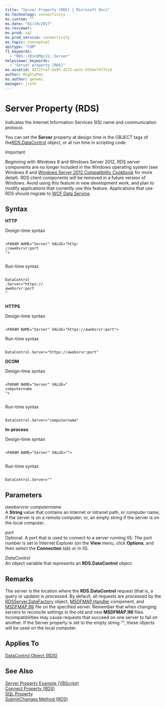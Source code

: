 ```yaml
---
title: "Server Property (RDS) | Microsoft Docs"
ms.technology: connectivity
ms.custom: ""
ms.date: "01/19/2017"
ms.reviewer: 
ms.prod: sql  
ms.prod_service: connectivity
ms.topic: conceptual
apitype: "COM"
f1_keywords: 
  - "RDS::IBindMgr21::Server"
helpviewer_keywords: 
  - "Server property [RDS]"
ms.assetid: d2727ce7-da9f-4271-ae3c-9334ef477c14
author: MightyPen
ms.author: genemi
manager: jroth
---
```

# Server Property (RDS)
Indicates the Internet Information Services (IIS) name and communication protocol.  
  
 You can set the **Server** property at design time in the OBJECT tags of the[RDS.DataControl](../../../ado/reference/rds-api/datacontrol-object-rds.md) object, or at run time in scripting code.  
  
> [!IMPORTANT]
>  Beginning with Windows 8 and Windows Server 2012, RDS server components are no longer included in the Windows operating system (see Windows 8 and [Windows Server 2012 Compatibility Cookbook](https://www.microsoft.com/download/details.aspx?id=27416) for more detail). RDS client components will be removed in a future version of Windows. Avoid using this feature in new development work, and plan to modify applications that currently use this feature. Applications that use RDS should migrate to [WCF Data Service](https://go.microsoft.com/fwlink/?LinkId=199565).  
  
## Syntax  
 **HTTP**  
  
 Design-time syntax  
  
```  
  
<PARAM NAME="Server" VALUE="http:  
//awebsrvr:port  
">  
  
```  
  
 Run-time syntax  
  
```  
  
DataControl  
.Server="https://  
awebsrvr:port  
"  
  
```  
  
 **HTTPS**  
  
 Design-time syntax  
  
```  
  
<PARAM NAME="Server" VALUE="https://awebsrvr:port">  
```  
  
 Run-time syntax  
  
```  
  
DataControl.Server="https://awebsrvr:port"  
```  
  
 **DCOM**  
  
 Design-time syntax  
  
```  
  
<PARAM NAME="Server" VALUE="  
computername  
">  
  
```  
  
 Run-time syntax  
  
```  
  
DataControl.Server="computername"  
```  
  
 **In-process**  
  
 Design-time syntax  
  
```  
  
<PARAM NAME="Server" VALUE="">  
  
```  
  
 Run-time syntax  
  
```  
  
DataControl.Server=""  
```  
  
## Parameters  
 *awebsrvr*or *computername*  
 A **String** value that contains an Internet or intranet path, or computer name, if the server is on a remote computer; or, an empty string if the server is on the local computer.  
  
 *port*  
 Optional. A port that is used to connect to a server running IIS. The port number is set in Internet Explorer (on the **View** menu, click **Options**, and then select the **Connection** tab) or in IIS.  
  
 *DataControl*  
 An object variable that represents an **RDS.DataControl** object.  
  
## Remarks  
 The server is the location where the **RDS.DataControl** request (that is, a query or update) is processed. By default, all requests are processed by the [RDSServer.DataFactory](../../../ado/reference/rds-api/datafactory-object-rdsserver.md) object, [MSDFMAP.Handler](../../../ado/guide/remote-data-service/datafactory-customization.md) component, and [MSDFMAP.INI](../../../ado/guide/remote-data-service/understanding-the-customization-file.md) file on the specified server. Remember that when changing servers to reconcile settings in the old and new **MSDFMAP.INI** files. Incompatibilities may cause requests that succeed on one server to fail on another. If the Server property is set to the empty string "", these objects will be used on the local computer.  
  
## Applies To  
 [DataControl Object (RDS)](../../../ado/reference/rds-api/datacontrol-object-rds.md)  
  
## See Also  
 [Server Property Example (VBScript)](../../../ado/reference/rds-api/server-property-example-vbscript.md)   
 [Connect Property (RDS)](../../../ado/reference/rds-api/connect-property-rds.md)   
 [SQL Property](../../../ado/reference/rds-api/sql-property.md)   
 [SubmitChanges Method (RDS)](../../../ado/reference/rds-api/submitchanges-method-rds.md)


